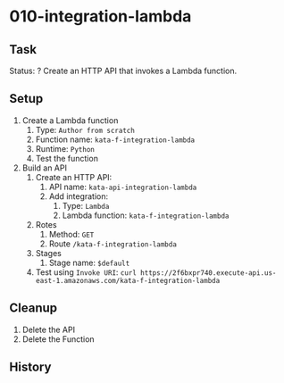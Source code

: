 # 010-integration-lambda

## Task
Status: ?
Create an HTTP API that invokes a Lambda function.

## Setup
1. Create a Lambda function
    1. Type: `Author from scratch`
    2. Function name: `kata-f-integration-lambda`
    3. Runtime: `Python`
    4. Test the function
2. Build an API
    1. Create an HTTP API:
        1. API name: `kata-api-integration-lambda`
        2. Add integration: 
            1. Type: `Lambda`
            2. Lambda function: `kata-f-integration-lambda`
    2. Rotes
        1. Method: `GET`
        2. Route `/kata-f-integration-lambda`
    3. Stages
        1. Stage name: `$default`
    4. Test using `Invoke URI`: `curl https://2f6bxpr740.execute-api.us-east-1.amazonaws.com/kata-f-integration-lambda`

## Cleanup
1. Delete the API
2. Delete the Function

## History
